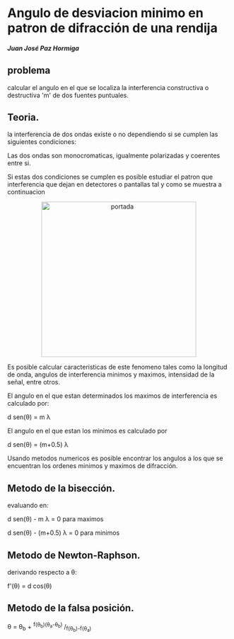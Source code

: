 # Angulo de desviacion minimo en patron de difracción de una rendija
##### *Juan José Paz Hormiga*
## problema
calcular el angulo en el que se localiza la interferencia constructiva o destructiva 'm' de dos fuentes puntuales.

## Teoria.

la interferencia de dos ondas existe o no dependiendo si se cumplen las siguientes condiciones:

Las dos ondas son monocromaticas, igualmente polarizadas y coerentes entre si.

Si estas dos condiciones se cumplen es posible estudiar el patron que interferencia que dejan en detectores o pantallas tal y como se muestra a continuacion


<p align="center">
  <img src="https://github.com/Juanpaz0411/problema-I/blob/main/imagenes/WhatsApp%20Image%202023-09-13%20at%206.31.57%20PM.jpeg" alt="portada" width="350" />
  <br>
</p>

Es posible calcular caracteristicas de este fenomeno tales como la longitud de onda, angulos de interferencia minimos y maximos, intensidad de la señal, entre otros.

El angulo en el que estan determinados los maximos de interferencia es calculado por:

d sen(θ) = m λ

El angulo en el que estan los minimos es calculado por 

d sen(θ) = (m+0.5) λ

Usando metodos numericos es posible encontrar los angulos a los que se encuentran los ordenes minimos y maximos de difracción.

## Metodo de la bisección.
evaluando en:

d sen(θ) - m λ = 0 para maximos 

d sen(θ) - (m+0.5) λ = 0 para minimos

## Metodo de Newton-Raphson.
derivando respecto a θ:

f'(θ) = d cos(θ)

## Metodo de la falsa posición.
θ = θ<sub>b</sub> + <sup>f(θ<sub>b</sub>)(θ<sub>a</sub>-θ<sub>b</sub>)  </sup>/<sub>f(θ<sub>b</sub>)-f(θ<sub>a</sub>)</sub>
